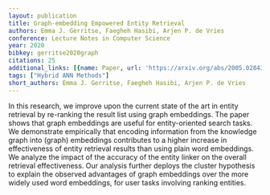 ```yaml
---
layout: publication
title: Graph-embedding Empowered Entity Retrieval
authors: Emma J. Gerritse, Faegheh Hasibi, Arjen P. de Vries
conference: Lecture Notes in Computer Science
year: 2020
bibkey: gerritse2020graph
citations: 25
additional_links: [{name: Paper, url: 'https://arxiv.org/abs/2005.02843'}]
tags: ["Hybrid ANN Methods"]
short_authors: Emma J. Gerritse, Faegheh Hasibi, Arjen P. de Vries
---
```

In this research, we improve upon the current state of the art in entity
retrieval by re-ranking the result list using graph embeddings. The paper shows
that graph embeddings are useful for entity-oriented search tasks. We
demonstrate empirically that encoding information from the knowledge graph into
(graph) embeddings contributes to a higher increase in effectiveness of entity
retrieval results than using plain word embeddings. We analyze the impact of
the accuracy of the entity linker on the overall retrieval effectiveness. Our
analysis further deploys the cluster hypothesis to explain the observed
advantages of graph embeddings over the more widely used word embeddings, for
user tasks involving ranking entities.